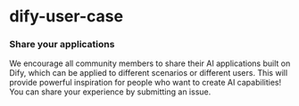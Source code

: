 # dify-user-case

### Share your applications

We encourage all community members to share their AI applications built on Dify, which can be applied to different scenarios or different users. This will provide powerful inspiration for people who want to create AI capabilities! You can share your experience by submitting an issue.
